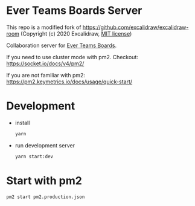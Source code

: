 
# Ever Teams Boards Server

This repo is a modified fork of https://github.com/excalidraw/excalidraw-room (Copyright (c) 2020 Excalidraw, [MIT license](https://github.com/excalidraw/excalidraw-room/blob/master/LICENSE))

Collaboration server for [Ever Teams Boards](https://github.com/ever-co/ever-teams-boards).

If you need to use cluster mode with pm2. Checkout: https://socket.io/docs/v4/pm2/

If you are not familiar with pm2: https://pm2.keymetrics.io/docs/usage/quick-start/

# Development

- install

  ```sh
  yarn
  ```

- run development server

  ```sh
  yarn start:dev
  ```

# Start with pm2

```
pm2 start pm2.production.json
```
